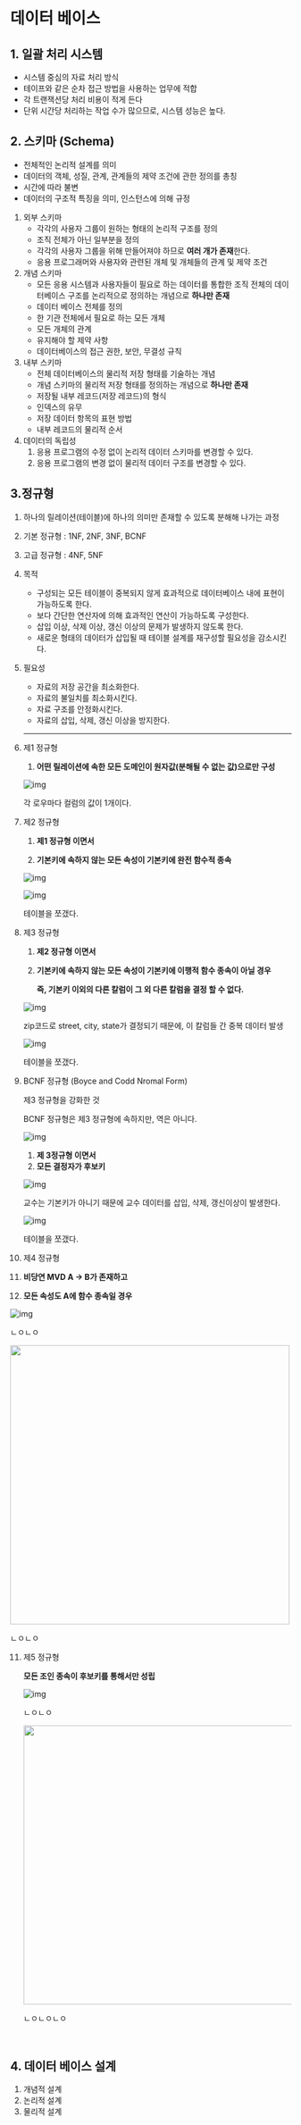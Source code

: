 # 데이터 베이스

## 1. 일괄 처리 시스템

* 시스템 중심의 자료 처리 방식
* 테이프와 같은 순차 접근 방법을 사용하는 업무에 적합
* 각 트랜잭션당 처리 비용이 적게 든다
* 단위 시간당 처리하는 작업 수가 많으므로, 시스템 성능은 높다.

## 2. 스키마 (Schema)

* 전체적인 논리적 설계를 의미
* 데이터의 객체, 성질, 관계, 관계들의 제약 조건에 관한 정의를 총칭
* 시간에 따라 불변
* 데이터의 구조적 특징을 의미, 인스턴스에 의해 규정

1. 외부 스키마
   * 각각의 사용자 그룹이 원하는 형태의 논리적 구조를 정의
   * 조직 전체가 아닌 일부분을 정의
   * 각각의 사용자 그룹을 위해 만들어져야 하므로 **여러 개가 존재**한다.
   * 응용 프로그래머와 사용자와 관련된 개체 및 개체들의 관계 및 제약 조건
2. 개념 스키마
   * 모든 응용 시스템과 사용자들이 필요로 하는 데이터를 통합한 조직 전체의 데이터베이스 구조를 논리적으로 정의하는 개념으로 **하나만 존재**
   * 데이터 베이스 전체를 정의
   * 한 기관 전체에서 필요로 하는 모든 개체
   * 모든 개체의 관계
   * 유지해야 할 제약 사항
   * 데이터베이스의 접근 권한, 보안, 무결성 규칙
3. 내부 스키마
   * 전체 데이터베이스의 물리적 저장 형태를 기술하는 개념
   * 개념 스키마의 물리적 저장 형태를 정의하는 개념으로 **하나만 존재**
   * 저장될 내부 레코드(저장 레코드)의 형식
   * 인덱스의 유무
   * 저장 데이터 항목의 표현 방법
   * 내부 레코드의 물리적 순서
4. 데이터의 독립성
   1. 응용 프로그램의 수정 없이 논리적 데이터 스키마를 변경할 수 있다.
   2. 응용 프로그램의 변경 없이 물리적 데이터 구조를 변경할 수 있다.

## 3.정규형

1. 하나의 릴레이션(테이블)에 하나의 의미만 존재할 수 있도록 분해해 나가는 과정

2. 기본 정규형 : 1NF, 2NF, 3NF, BCNF

3. 고급 정규형 : 4NF, 5NF

4. 목적
   * 구성되는 모든 테이블이 중복되지 않게 효과적으로 데이터베이스 내에 표현이 가능하도록 한다.
   * 보다 간단한 연산자에 의해 효과적인 연산이 가능하도록 구성한다.
   * 삽입 이상, 삭제 이상, 갱신 이상의 문제가 발생하지 않도록 한다.
   * 새로운 형태의 데이터가 삽입될 때 테이블 설계를 재구성할 필요성을 감소시킨다.

5. 필요성

   * 자료의 저장 공간을 최소화한다.
   * 자료의 불일치를 최소화시킨다.
   * 자료 구조를 안정화시킨다.
   * 자료의 삽입, 삭제, 갱신 이상을 방지한다.

   ****

6. 제1 정규형

   1. **어떤 릴레이션에 속한 모든 도메인이 원자값(분해될 수 없는 값)으로만 구성**

   ![img](http://cfile25.uf.tistory.com/image/9967D83359E7861E07EC1A)

   각 로우마다 컬럼의 값이 1개이다.

7. 제2 정규형

   1. **제1 정규형 이면서**

   2. **기본키에 속하지 않는 모든 속성이 기본키에 완전 함수적 종속**

   ![img](http://cfile29.uf.tistory.com/image/99589D3359E789FA30A7EF)

   ![img](http://cfile25.uf.tistory.com/image/99C5183359E789FB147BBA)

   테이블을 쪼갰다.

8. 제3 정규형

   1. **제2 정규형 이면서**

   2. **기본키에 속하지 않는 모든 속성이 기본키에 이행적 함수 종속이 아닐 경우**

      **즉, 기본키 이외의 다른 칼럼이 그 외 다른 칼럼을 결정 할 수 없다.**

   ![img](http://cfile3.uf.tistory.com/image/99E0403359E78AEE2B39CF)

   zip코드로 street, city, state가 결정되기 때문에, 이 칼럼들 간 중복 데이터 발생

   ![img](http://cfile8.uf.tistory.com/image/994C193359E78C5E4A16DB)

   테이블을 쪼갰다.

9. BCNF 정규형 (Boyce and Codd Nromal Form)

   제3 정규형을 강화한 것

   BCNF 정규형은 제3 정규형에 속하지만, 역은 아니다.

   ![img](http://cfile9.uf.tistory.com/image/1211BE3650DFB557132C70)

   1. **제 3정규형 이면서**
   2. **모든 결정자가 후보키**

   ![img](http://cfile29.uf.tistory.com/image/172B0D3B50DFB5450E26A7)

   교수는 기본키가 아니기 때문에 교수 데이터를 삽입, 삭제, 갱신이상이 발생한다.

   ![img](http://cfile25.uf.tistory.com/image/1620713B50DFB5451903D6)

   테이블을 쪼갰다.

10. 제4 정규형

  1. **비당연 MVD A -> B가 존재하고**
  2. **모든 속성도 A에 함수 종속일 경우**

  ![img](https://mblogthumb-phinf.pstatic.net/data19/2006/5/24/48/4nf_mvd_01-jinsol1.gif?type=w210)

  ㄴㅇㄴㅇ

  <img src="https://mblogthumb-phinf.pstatic.net/data19/2006/5/24/160/4nf_mvd_03-jinsol1.gif?type=w210" width="500" height="500">

  ㄴㅇㄴㅇ

11. 제5 정규형

    **모든 조인 종속이 후보키를 통해서만 성립**

    ![img](https://mblogthumb-phinf.pstatic.net/data19/2006/5/24/278/5nf_mvd_01-jinsol1.gif?type=w210)

    ㄴㅇㄴㅇ

    <img src="https://mblogthumb-phinf.pstatic.net/data18/2006/5/24/144/5nf_mvd_03-jinsol1.gif?type=w210" width="500" height="500">

    ㄴㅇㄴㅇㄴㅇ

    ​

## 4. 데이터 베이스 설계

1. 개념적 설계
2. 논리적 설계
3. 물리적 설계


